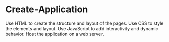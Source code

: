 # Create-Application
Use HTML to create the structure and layout of the pages. Use CSS to style the elements and layout. Use JavaScript to add interactivity and dynamic behavior. Host the application on a web server.
